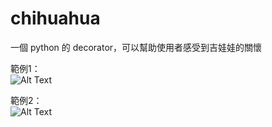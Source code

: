# chihuahua
一個 python 的 decorator，可以幫助使用者感受到吉娃娃的關懷
  
   
範例1：  
![Alt Text](https://github.com/micky85lu/chihuahua/blob/master/ex1.gif)  
  
範例2：  
![Alt Text](https://github.com/micky85lu/chihuahua/blob/master/ex2.gif)  
